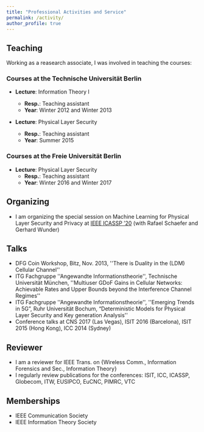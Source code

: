 ```yaml
---
title: "Professional Activities and Service"
permalink: /activity/
author_profile: true
---
```


## Teaching
Working as a reasearch associate, I was involved in teaching the courses:
### Courses at the Technische Universität Berlin

* **Lecture**: Information Theory I
  * **Resp.**: Teaching assistant
  * **Year**: Winter 2012 and Winter 2013

* **Lecture**: Physical Layer Security
  * **Resp.**: Teaching assistant
  * **Year**: Summer 2015

### Courses at the Freie Universität Berlin

* **Lecture**: Physical Layer Security
  * **Resp.**: Teaching assistant
  * **Year**: Winter 2016 and Winter 2017

## Organizing
* I am organizing the special session on Machine Learning for Physical Layer Security and Privacy at [IEEE ICASSP ’20](https://2020.ieeeicassp.org/)
(with Rafael Schaefer and Gerhard Wunder)

## Talks
* DFG Coin Workshop, Bitz, Nov. 2013, ''There is Duality in the (LDM) Cellular Channel''
* ITG Fachgruppe ''Angewandte Informationstheorie'', Technische Universität München, ''Multiuser GDoF Gains in Cellular Networks: Achievable Rates and Upper Bounds beyond the Interference Channel Regimes''
* ITG Fachgruppe ''Angewandte Informationstheorie'', ''Emerging Trends in 5G”, Ruhr Universität Bochum, “Deterministic Models for Physical Layer Security and Key generation Analysis''
* Conference talks at CNS 2017 (Las Vegas), ISIT 2016 (Barcelona), ISIT 2015 (Hong Kong), ICC 2014 (Sydney)

## Reviewer

* I am a reviewer for IEEE Trans. on {Wireless Comm., Information Forensics and Sec., Information Theory}
* I regularly review publications for the conferences: ISIT, ICC, ICASSP, Globecom, ITW, EUSIPCO, EuCNC, PIMRC, VTC

## Memberships

* IEEE Communication Society
* IEEE Information Theory Society
